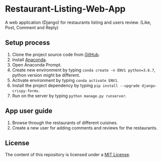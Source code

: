 # Restaurant-Listing-Web-App

A web application (Django) for restaurants listing and users review. (Like, Post, Comment and Reply)

## Setup process

1. Clone the project source code from [GitHub](https://github.com/kylerlee/Restaurant-Reviews-Web-App.git).
2. Install [Anaconda](https://www.anaconda.com/distribution/#download-section).
3. Open Anaconda Prompt.
4. Create new environment by typing `conda create -n ENV1 python=3.6.7`, python version might be different.
5. Activate environment by typing `conda activate ENV1`.
6. Install the project dependency by typing `pip install --upgrade django-crispy-forms`.
7. Run on the server by typing `python manage.py runserver`.

## App user guide

1. Browse through the restaurants of different cuisines.
2. Create a new user for adding comments and reviews for the restaurants.

## License

The content of this repository is licensed under a [MIT License](https://github.com/kylerlee/Restaurant-Listing-Web-App/blob/master/LICENSE).
